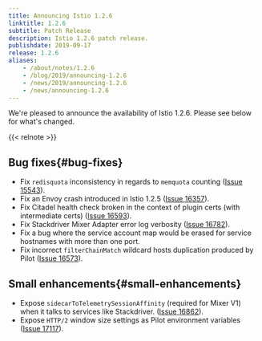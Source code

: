 ```yaml
---
title: Announcing Istio 1.2.6
linktitle: 1.2.6
subtitle: Patch Release
description: Istio 1.2.6 patch release.
publishdate: 2019-09-17
release: 1.2.6
aliases:
    - /about/notes/1.2.6
    - /blog/2019/announcing-1.2.6
    - /news/2019/announcing-1.2.6
    - /news/announcing-1.2.6
---
```


We're pleased to announce the availability of Istio 1.2.6. Please see below for what's changed.

{{< relnote >}}

## Bug fixes{#bug-fixes}

- Fix `redisquota` inconsistency in regards to `memquota` counting ([Issue 15543](https://github.com/istio/istio/issues/15543)).
- Fix an Envoy crash introduced in Istio 1.2.5 ([Issue 16357](https://github.com/istio/istio/issues/16357)).
- Fix Citadel health check broken in the context of plugin certs (with intermediate certs) ([Issue 16593](https://github.com/istio/istio/issues/16593)).
- Fix Stackdriver Mixer Adapter error log verbosity ([Issue 16782](https://github.com/istio/istio/issues/16782)).
- Fix a bug where the service account map would be erased for service hostnames with more than one port.
- Fix incorrect `filterChainMatch` wildcard hosts duplication produced by Pilot ([Issue 16573](https://github.com/istio/istio/issues/16573)).

## Small enhancements{#small-enhancements}

- Expose `sidecarToTelemetrySessionAffinity` (required for Mixer V1) when it talks to services like Stackdriver. ([Issue 16862](https://github.com/istio/istio/issues/16862)).
- Expose `HTTP/2` window size settings as Pilot environment variables ([Issue 17117](https://github.com/istio/istio/issues/17117)).
